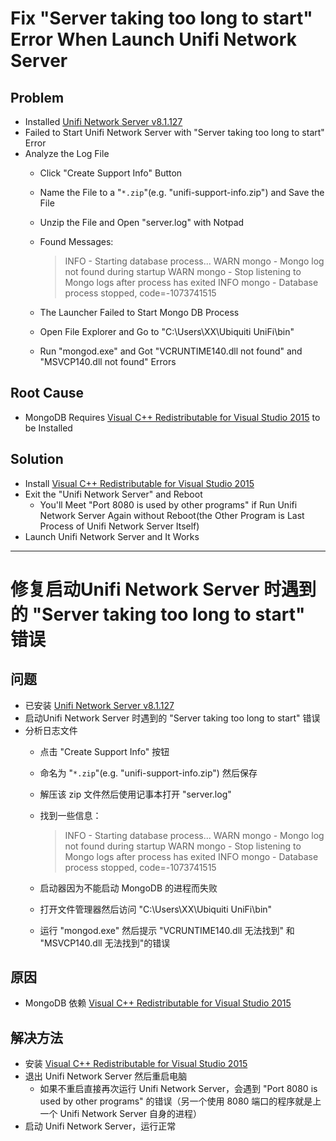 # Fix "Server taking too long to start" Error When Launch Unifi Network Server

## Problem
* Installed [Unifi Network Server v8.1.127](https://dl.ui.com/unifi/8.1.127/UniFi-installer.exe)
* Failed to Start Unifi Network Server with "Server taking too long to start" Error
* Analyze the Log File
  * Click "Create Support Info" Button
  * Name the File to a "`*.zip`"(e.g. "unifi-support-info.zip") and Save the File
  * Unzip the File and Open "server.log" with Notpad
  * Found Messages:

    > <launcher> INFO - Starting database process...
    > <mongod-tail> WARN mongo - Mongo log not found during startup
    > <mongo-db> WARN mongo - Stop listening to Mongo logs after process has exited
    > <mongo-db> INFO mongo - Database process stopped, code=-1073741515
  * The Launcher Failed to Start Mongo DB Process
  * Open File Explorer and Go to "C:\Users\XX\Ubiquiti UniFi\bin"
  * Run "mongod.exe" and Got "VCRUNTIME140.dll not found" and "MSVCP140.dll not found" Errors

## Root Cause
* MongoDB Requires [Visual C++ Redistributable for Visual Studio 2015](https://www.microsoft.com/en-gb/download/details.aspx?id=48145) to be Installed

## Solution
* Install [Visual C++ Redistributable for Visual Studio 2015](https://www.microsoft.com/en-gb/download/details.aspx?id=48145)
* Exit the "Unifi Network Server" and Reboot
  * You'll Meet "Port 8080 is used by other programs" if Run Unifi Network Server Again without Reboot(the Other Program is Last Process of Unifi Network Server Itself)
* Launch Unifi Network Server and It Works

-------------------

# 修复启动Unifi Network Server 时遇到的 "Server taking too long to start" 错误

## 问题
* 已安装 [Unifi Network Server v8.1.127](https://dl.ui.com/unifi/8.1.127/UniFi-installer.exe)
* 启动Unifi Network Server 时遇到的 "Server taking too long to start" 错误
* 分析日志文件
  * 点击 "Create Support Info" 按钮
  * 命名为 "`*.zip`"(e.g. "unifi-support-info.zip") 然后保存
  * 解压该 zip 文件然后使用记事本打开 "server.log"
  * 找到一些信息：

    > <launcher> INFO - Starting database process...
    > <mongod-tail> WARN mongo - Mongo log not found during startup
    > <mongo-db> WARN mongo - Stop listening to Mongo logs after process has exited
    > <mongo-db> INFO mongo - Database process stopped, code=-1073741515
  * 启动器因为不能启动 MongoDB 的进程而失败
  * 打开文件管理器然后访问 "C:\Users\XX\Ubiquiti UniFi\bin"
  * 运行 "mongod.exe" 然后提示 "VCRUNTIME140.dll 无法找到" 和 "MSVCP140.dll 无法找到"的错误

## 原因
* MongoDB 依赖 [Visual C++ Redistributable for Visual Studio 2015](https://www.microsoft.com/en-gb/download/details.aspx?id=48145)

## 解决方法
* 安装 [Visual C++ Redistributable for Visual Studio 2015](https://www.microsoft.com/en-gb/download/details.aspx?id=48145)
* 退出 Unifi Network Server 然后重启电脑
  * 如果不重启直接再次运行 Unifi Network Server，会遇到 "Port 8080 is used by other programs" 的错误（另一个使用 8080 端口的程序就是上一个 Unifi Network Server 自身的进程）
* 启动 Unifi Network Server，运行正常
